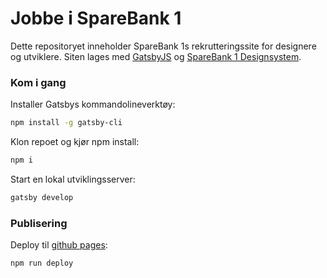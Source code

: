 # Jobbe i SpareBank 1

Dette repositoryet inneholder SpareBank 1s rekrutteringssite for designere og utviklere. Siten lages med [GatsbyJS](https://www.gatsbyjs.org) og [SpareBank 1 Designsystem](https://design.sparebank1.no/).

### Kom i gang

Installer Gatsbys kommandolineverktøy:
```bash
npm install -g gatsby-cli
```

Klon repoet og kjør npm install:
```bash
npm i
```

Start en lokal utviklingsserver:
```bash
gatsby develop
```

### Publisering

Deploy til [github pages](https://sparebank1.github.io/jobbsb1/):
```bash
npm run deploy
```
